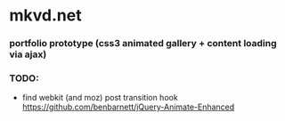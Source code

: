 # mkvd.net

### portfolio prototype (css3 animated gallery + content loading via ajax)

### TODO:

- find webkit (and moz) post transition hook
https://github.com/benbarnett/jQuery-Animate-Enhanced

